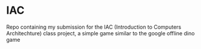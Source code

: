 # IAC
Repo containing my submission for the IAC (Introduction to Computers Architechture) class project, a simple game similar to the google offline dino game

